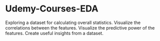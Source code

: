 # Udemy-Courses-EDA
Exploring a dataset for calculating overall statistics. Visualize the correlations between the features. Visualize the predictive power of the features. Create useful insights from a dataset.
